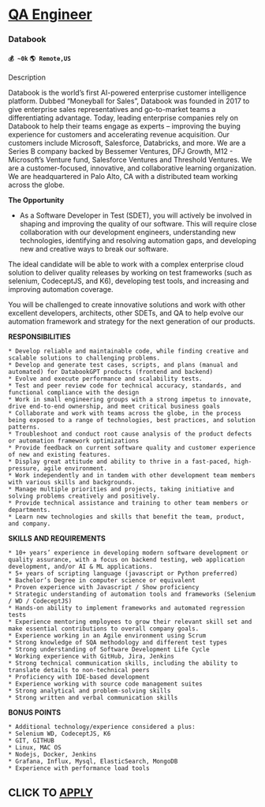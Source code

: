 # [QA Engineer](https://www.remotewlb.com/apply/qa-engineer-86231)  
### Databook  
#### `💰 ~0k` `🌎 Remote,US`  

Description

Databook is the world’s first AI-powered enterprise customer intelligence platform. Dubbed “Moneyball for Sales”, Databook was founded in 2017 to give enterprise sales representatives and go-to-market teams a differentiating advantage. Today, leading enterprise companies rely on Databook to help their teams engage as experts – improving the buying experience for customers and accelerating revenue acquisition. Our customers include Microsoft, Salesforce, Databricks, and more. We are a Series B company backed by Bessemer Ventures, DFJ Growth, M12 - Microsoft’s Venture fund, Salesforce Ventures and Threshold Ventures. We are a customer-focused, innovative, and collaborative learning organization. We are headquartered in Palo Alto, CA with a distributed team working across the globe.

**The Opportunity**

  * As a Software Developer in Test (SDET), you will actively be involved in shaping and improving the quality of our software. This will require close collaboration with our development engineers, understanding new technologies, identifying and resolving automation gaps, and developing new and creative ways to break our software.

The ideal candidate will be able to work with a complex enterprise cloud solution to deliver quality releases by working on test frameworks (such as selenium, CodeceptJS, and K6), developing test tools, and increasing and improving automation coverage.

You will be challenged to create innovative solutions and work with other excellent developers, architects, other SDETs, and QA to help evolve our automation framework and strategy for the next generation of our products.

**RESPONSIBILITIES**

    * Develop reliable and maintainable code, while finding creative and scalable solutions to challenging problems. 
    * Develop and generate test cases, scripts, and plans (manual and automated) for DatabookGPT products (frontend and backend)
    * Evolve and execute performance and scalability tests.
    * Test and peer review code for technical accuracy, standards, and functional compliance with the design
    * Work in small engineering groups with a strong impetus to innovate, drive end-to-end ownership, and meet critical business goals 
    * Collaborate and work with teams across the globe, in the process being exposed to a range of technologies, best practices, and solution patterns. 
    * Troubleshoot and conduct root cause analysis of the product defects or automation framework optimizations
    * Provide feedback on current software quality and customer experience of new and existing features. 
    * Display great attitude and ability to thrive in a fast-paced, high-pressure, agile environment.
    * Work independently and in tandem with other development team members with various skills and backgrounds.
    * Manage multiple priorities and projects, taking initiative and solving problems creatively and positively.
    * Provide technical assistance and training to other team members or departments.
    * Learn new technologies and skills that benefit the team, product, and company.

**SKILLS AND REQUIREMENTS**

    * 10+ years’ experience in developing modern software development or quality assurance, with a focus on backend testing, web application development, and/or AI & ML applications.
    * 5+ years of scripting language (javascript or Python preferred)
    * Bachelor’s Degree in computer science or equivalent
    * Proven experience with Javascript / Show proficiency
    * Strategic understanding of automation tools and frameworks (Selenium / WD / CodeceptJS)
    * Hands-on ability to implement frameworks and automated regression tests
    * Experience mentoring employees to grow their relevant skill set and make essential contributions to overall company goals.
    * Experience working in an Agile environment using Scrum
    * Strong knowledge of SQA methodology and different test types
    * Strong understanding of Software Development Life Cycle
    * Working experience with GitHub, Jira, Jenkins
    * Strong technical communication skills, including the ability to translate details to non-technical peers
    * Proficiency with IDE-based development
    * Experience working with source code management suites
    * Strong analytical and problem-solving skills
    * Strong written and verbal communication skills

**BONUS POINTS**

    * Additional technology/experience considered a plus:
    * Selenium WD, CodeceptJS, K6
    * GIT, GITHUB
    * Linux, MAC OS
    * Nodejs, Docker, Jenkins
    * Grafana, Influx, Mysql, ElasticSearch, MongoDB
    * Experience with performance load tools

  
## CLICK TO [APPLY](https://www.remotewlb.com/apply/qa-engineer-86231)

